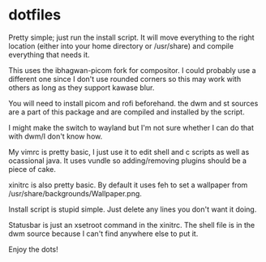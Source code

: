 # dotfiles

Pretty simple; just run the install script. It will move everything to the right location (either into your home directory or /usr/share) and compile everything that needs it.

This uses the ibhagwan-picom fork for compositor. I could probably use a different one since I don't use rounded corners so this may work with others as long as they support kawase blur.

You will need to install picom and rofi beforehand. the dwm and st sources are a part of this package and are compiled and installed by the script.

I might make the switch to wayland but I'm not sure whether I can do that with dwm/I don't know how.

My vimrc is pretty basic, I just use it to edit shell and c scripts as well as ocassional java. It uses vundle so adding/removing plugins should be a piece of cake.

xinitrc is also pretty basic. By default it uses feh to set a wallpaper from /usr/share/backgrounds/Wallpaper.png.

Install script is stupid simple. Just delete any lines you don't want it doing.

Statusbar is just an xsetroot command in the xinitrc. The shell file is in the dwm source because I can't find anywhere else to put it.

Enjoy the dots!
